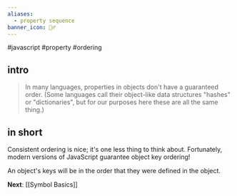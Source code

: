 ```yaml
---
aliases:
  - property sequence
banner_icon: 🚴‍♂️
---
```

#javascript 
#property
#ordering

## intro

> In many languages, properties in objects don't have a guaranteed order. (Some languages call their object-like data structures "hashes" or "dictionaries", but for our purposes here these are all the same thing.)


## in short
Consistent ordering is nice; it's one less thing to think about. Fortunately, modern versions of JavaScript guarantee object key ordering!

An object's keys will be in the order that they were defined in the object.

**Next**: [[Symbol Basics]]